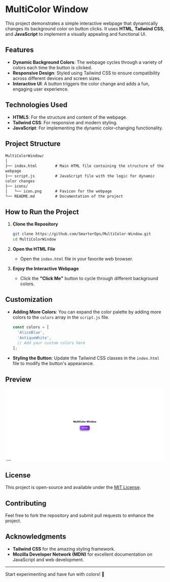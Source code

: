 # MultiColor Window

This project demonstrates a simple interactive webpage that dynamically changes its background color on button clicks. It uses **HTML**, **Tailwind CSS**, and **JavaScript** to implement a visually appealing and functional UI.

## Features
- **Dynamic Background Colors**: The webpage cycles through a variety of colors each time the button is clicked.
- **Responsive Design**: Styled using Tailwind CSS to ensure compatibility across different devices and screen sizes.
- **Interactive UI**: A button triggers the color change and adds a fun, engaging user experience.

## Technologies Used
- **HTML5**: For the structure and content of the webpage.
- **Tailwind CSS**: For responsive and modern styling.
- **JavaScript**: For implementing the dynamic color-changing functionality.

## Project Structure
```
MultiColorWindow/
│
├── index.html        # Main HTML file containing the structure of the webpage
├── script.js         # JavaScript file with the logic for dynamic color changes
├── icons/
│   └── icon.png      # Favicon for the webpage
└── README.md         # Documentation of the project
```

## How to Run the Project

1. **Clone the Repository**
   ```bash
   git clone https://github.com/SmarterOps/MultiColor-Window.git
   cd MultiColorWindow
   ```

2. **Open the HTML File**
   - Open the `index.html` file in your favorite web browser.

3. **Enjoy the Interactive Webpage**
   - Click the **"Click Me"** button to cycle through different background colors.

## Customization
- **Adding More Colors**:
  You can expand the color palette by adding more colors to the `colors` array in the `script.js` file.
  ```javascript
  const colors = [
    'AliceBlue',
    'AntiqueWhite',
    // Add your custom colors here
  ];
  ```
- **Styling the Button**:
  Update the Tailwind CSS classes in the `index.html` file to modify the button's appearance.

## Preview
![alt text](preview.png)

## License
This project is open-source and available under the [MIT License](LICENSE).

## Contributing
Feel free to fork the repository and submit pull requests to enhance the project.

## Acknowledgments
- **Tailwind CSS** for the amazing styling framework.
- **Mozilla Developer Network (MDN)** for excellent documentation on JavaScript and web development.

---

Start experimenting and have fun with colors! 🌈
